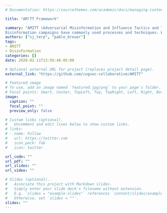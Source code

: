 ```yaml
---
# Documentation: https://sourcethemes.com/academic/docs/managing-content/

title: "AM!TT Framework"

summary: "AMITT (Adversarial Misinformation and Influence Tactics and Techniques) framework for describing disinformation incidents.
Disinformation campaigns have commonly used processes and techniques. We can organize these techniques into tactical stages - a chronology of events called a kill chain."
authors: ["sj_terp", "pablo_breuer"]
tags: 
- AMITT
- Disinformation
categories: []
date: 2020-02-11T13:56:48-05:00

# Optional external URL for project (replaces project detail page).
external_link: "https://github.com/cogsec-collaborative/AMITT"

# Featured image
# To use, add an image named `featured.jpg/png` to your page's folder.
# Focal points: Smart, Center, TopLeft, Top, TopRight, Left, Right, BottomLeft, Bottom, BottomRight.
image:
  caption: ""
  focal_point: ""
  preview_only: false

# Custom links (optional).
#   Uncomment and edit lines below to show custom links.
# links:
# - name: Follow
#   url: https://twitter.com
#   icon_pack: fab
#   icon: twitter

url_code: ""
url_pdf: ""
url_slides: ""
url_video: ""

# Slides (optional).
#   Associate this project with Markdown slides.
#   Simply enter your slide deck's filename without extension.
#   E.g. `slides = "example-slides"` references `content/slides/example-slides.md`.
#   Otherwise, set `slides = ""`.
slides: ""
---
```

